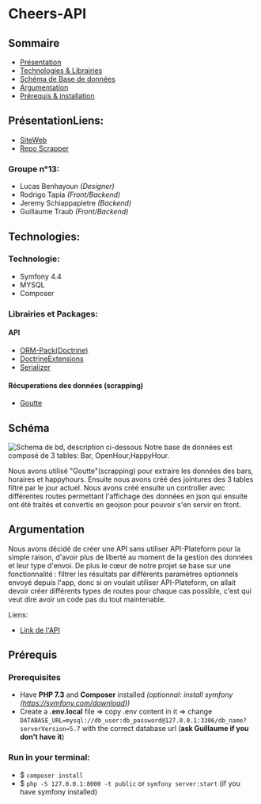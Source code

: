 # Cheers-API

## Sommaire
* [Présentation](#présentation)
* [Technologies & Librairies](#technologies)
* [Schéma de Base de données](#schéma)
* [Argumentation](#argumentation)
* [Prérequis & installation](#prérequis)

## PrésentationLiens:
* [SiteWeb](https://cheers-app.netlify.com/)
* [Repo Scrapper](https://github.com/g-traub/cheers-scraper/tree/add-privateaser)

### Groupe n°13:
* Lucas Benhayoun *(Designer)*
* Rodrigo Tapia *(Front/Backend)*
* Jeremy Schiappapietre *(Backend)*
* Guillaume Traub *(Front/Backend)*

## Technologies:
### Technologie: 
* Symfony 4.4
* MYSQL
* Composer

### Librairies et Packages:

#### API
* [ORM-Pack(Doctrine)](https://symfony.com/doc/current/doctrine.html#installing-doctrine)
* [DoctrineExtensions](https://github.com/beberlei/DoctrineExtensions)
* [Serializer](https://symfony.com/doc/current/components/serializer.html#installation)

#### Récuperations des données (scrapping)
* [Goutte](https://github.com/FriendsOfPHP/Goutte)


## Schéma
![Schema de bd, description ci-dessous](https://i.ibb.co/jHMDcT3/Untitled.png)
Notre base de données est composé de 3 tables: Bar, OpenHour,HappyHour.

Nous avons utilisé "Goutte"(scrapping) pour extraire les données des bars, horaires et happyhours. Ensuite nous avons créé des jointures des 3 tables filtré par le jour actuel. 
Nous avons créé ensuite un controller avec différentes routes permettant l'affichage des données en json qui ensuite ont été traités et convertis en geojson pour pouvoir s'en servir en front.

## Argumentation
Nous avons décidé de créer une API sans utiliser API-Plateform pour la simple raison, d'avoir plus de liberté au moment de la gestion des données et leur type d'envoi. De plus le cœur de notre projet se base sur une fonctionnalité : filtrer les résultats par différents paramètres optionnels envoyé depuis l'app, donc si on voulait utiliser API-Plateform, on allait devoir créer différents types de routes pour chaque cas possible, c'est qui veut dire avoir un code pas du tout maintenable.

Liens:
* [Link de l'API](http://cheeers-api.herokuapp.com/api/bars/)

## Prérequis

### Prerequisites
- Have **PHP 7.3** and **Composer** installed *(optionnal: install symfony (https://symfony.com/download))*
- Create a **.env.local** file => copy .env content in it => change ```DATABASE_URL=mysql://db_user:db_password@127.0.0.1:3306/db_name?serverVersion=5.7``` with the correct database url (**ask Guillaume if you don't have it**)

### Run in your terminal:
- $ ```composer install```
- $ ```php -S 127.0.0.1:8000 -t public``` 
or ```symfony server:start``` (if you have symfony installed)
